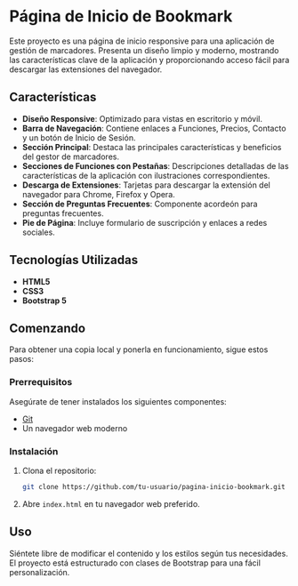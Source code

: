 # Página de Inicio de Bookmark

Este proyecto es una página de inicio responsive para una aplicación de gestión de marcadores. Presenta un diseño limpio y moderno, mostrando las características clave de la aplicación y proporcionando acceso fácil para descargar las extensiones del navegador.

## Características

- **Diseño Responsive**: Optimizado para vistas en escritorio y móvil.
- **Barra de Navegación**: Contiene enlaces a Funciones, Precios, Contacto y un botón de Inicio de Sesión.
- **Sección Principal**: Destaca las principales características y beneficios del gestor de marcadores.
- **Secciones de Funciones con Pestañas**: Descripciones detalladas de las características de la aplicación con ilustraciones correspondientes.
- **Descarga de Extensiones**: Tarjetas para descargar la extensión del navegador para Chrome, Firefox y Opera.
- **Sección de Preguntas Frecuentes**: Componente acordeón para preguntas frecuentes.
- **Pie de Página**: Incluye formulario de suscripción y enlaces a redes sociales.

## Tecnologías Utilizadas

- **HTML5**
- **CSS3**
- **Bootstrap 5**

## Comenzando

Para obtener una copia local y ponerla en funcionamiento, sigue estos pasos:

### Prerrequisitos

Asegúrate de tener instalados los siguientes componentes:
- [Git](https://git-scm.com/)
- Un navegador web moderno

### Instalación

1. Clona el repositorio:
    ```sh
    git clone https://github.com/tu-usuario/pagina-inicio-bookmark.git
    ```
2. Abre `index.html` en tu navegador web preferido.

## Uso

Siéntete libre de modificar el contenido y los estilos según tus necesidades. El proyecto está estructurado con clases de Bootstrap para una fácil personalización.
